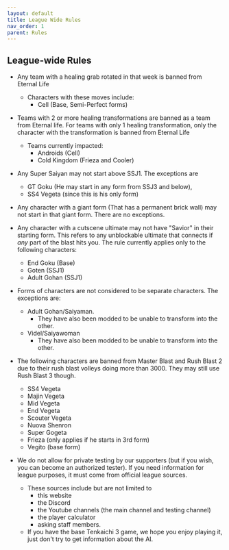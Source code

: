 ```yaml
---
layout: default
title: League Wide Rules
nav_order: 1
parent: Rules
---
```

## League-wide Rules

- Any team with a healing grab rotated in that week is banned from Eternal Life
    - Characters with these moves include:
        - Cell (Base, Semi-Perfect forms)

- Teams with 2 or more healing transformations are banned as a team from Eternal life. 
For teams with only 1 healing transformation, only the character with the transformation is banned from Eternal Life
    - Teams currently impacted:    
        - Androids (Cell)
        - Cold Kingdom (Frieza and Cooler)
        
- Any Super Saiyan may not start above SSJ1. The exceptions are
    - GT Goku (He may start in any form from SSJ3 and below), 
    - SS4 Vegeta (since this is his only form)

- Any character with a giant form (That has a permanent brick wall) may not start in that giant form. There are no exceptions.

- Any character with a cutscene ultimate may not have "Savior" in their starting form. This refers to any unblockable ultimate that connects if *any* part of the blast hits you. The rule currently applies only to the following characters: 
    - End Goku (Base)
    - Goten (SSJ1)
    - Adult Gohan (SSJ1)

- Forms of characters are not considered to be separate characters. The exceptions are: 
    - Adult Gohan/Saiyaman. 
        - They have also been modded to be unable to transform into the other.
    - Videl/Saiyawoman 
        - They have also been modded to be unable to transform into the other.

- The following characters are banned from Master Blast and Rush Blast 2 due to their rush blast volleys doing more than 3000. They may still use Rush Blast 3 though.
    - SS4 Vegeta
    - Majin Vegeta
    - Mid Vegeta
    - End Vegeta
    - Scouter Vegeta
    - Nuova Shenron
    - Super Gogeta
    - Frieza (only applies if he starts in 3rd form) 
    - Vegito (base form)
    

- We do not allow for private testing by our supporters (but if you wish, you can become an authorized tester). If you need information for league purposes,
it must come from official league sources. 
    - These sources include but are not limited to
        - this website
        - the Discord
        - the Youtube channels (the main channel and testing channel)
        - the player calculator
        - asking staff members.
    - If you have the base Tenkaichi 3 game, we hope you enjoy playing it, just don't try to get information about the AI.